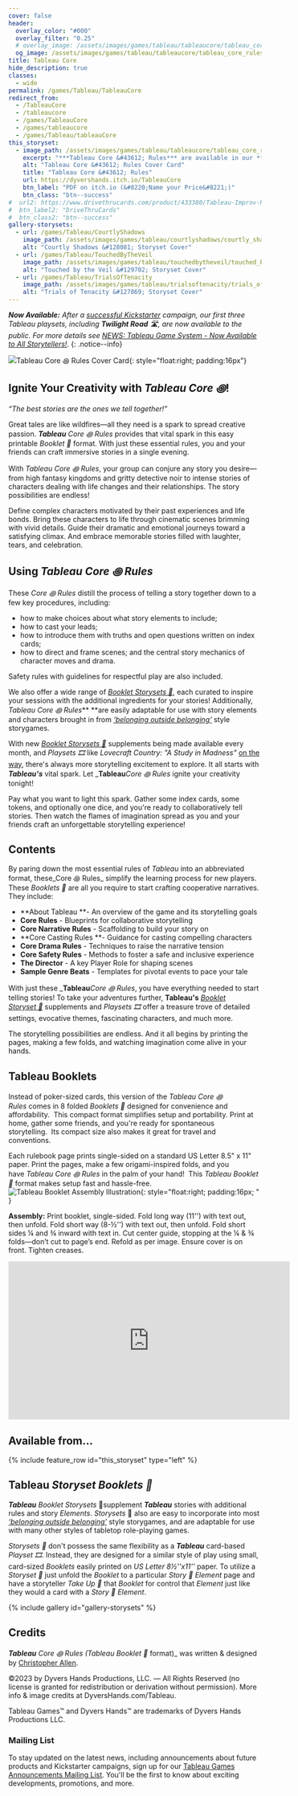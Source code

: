 ```yaml
---
cover: false
header:
  overlay_color: "#000"
  overlay_filter: "0.25"
  # overlay_image: /assets/images/games/tableau/tableaucore/tableau_core_rules_booklet_cover_630_500.jpg
  og_image: /assets/images/games/tableau/tableaucore/tableau_core_rules_booklet_cover_630_500.jpg
title: Tableau Core
hide_description: true
classes:
  - wide
permalink: /games/Tableau/TableauCore
redirect_from:
  - /TableauCore
  - /tableaucore
  - /games/TableauCore
  - /games/tableaucore
  - /games/Tableau/tableauCore
this_storyset:
  - image_path: /assets/images/games/tableau/tableaucore/tableau_core_rules_booklet_cover_375_298.jpg
    excerpt: "***Tableau Core &#43612; Rules*** are available in our **Tableau Booklet**&nbsp;&#127869; from: "
    alt: "Tableau Core &#43612; Rules Cover Card"
    title: "Tableau Core &#43612; Rules"
    url: https://dyvershands.itch.io/TableauCore
    btn_label: "PDF on itch.io (&#8220;Name your Price&#8221;)"
    btn_class: "btn--success"
#  url2: https://www.drivethrucards.com/product/433380/Tableau-Improv-Playset-Just-the-Cards-Edition?src=dhwebsite
#  btn_label2: "DriveThruCards"
#  btn_class2: "btn--success"
gallery-storysets:
  - url: /games/Tableau/CourtlyShadows
    image_path: /assets/images/games/tableau/courtlyshadows/courtly_shadows_storyset_cover_375_298.jpg
    alt: "Courtly Shadows &#128081; Storyset Cover"
  - url: /games/Tableau/TouchedByTheVeil
    image_path: /assets/images/games/tableau/touchedbytheveil/touched_by_the_veil_storyset_cover_375_298.jpg
    alt: "Touched by the Veil &#129702; Storyset Cover"
  - url: /games/Tableau/TrialsOfTenacity
    image_path: /assets/images/games/tableau/trialsoftenacity/trials_of_tenacity_storyset_cover_375_298.jpg
    alt: "Trials of Tenacity &#127869; Storyset Cover"
---
```


_**Now Available:** After a [successful Kickstarter](/news/Tableau-Kickstarter-Success/) campaign, our first three Tableau playsets, including **Twilight Road** 🛣, are now available to the public. For more details see [NEWS: Tableau Game System - Now Available to All Storytellers!](/news/Tableau-Now_Available_to_All/)._
{: .notice--info}

![Tableau Core &#43612; Rules Cover Card](/assets/images/games/tableau/tableaucore/tableau_core_rules_booklet_cover_375_298.jpg){: style="float:right; padding:16px"}

## Ignite Your Creativity with _**Tableau Core ꩜**_!

_“The best stories are the ones we tell together!”_

Great tales are like wildfires—all they need is a spark to spread creative passion. _**Tableau**_ _Core ꩜ Rules_ provides that vital spark in this easy printable _Booklet 📖_ format. With just these essential rules, you and your friends can craft immersive stories in a single evening.

With _Tableau Core ꩜ Rules_, your group can conjure any story you desire—from high fantasy kingdoms and gritty detective noir to intense stories of characters dealing with life changes and their relationships. The story possibilities are endless!

Define complex characters motivated by their past experiences and life bonds. Bring these characters to life through cinematic scenes brimming with vivid details. Guide their dramatic and emotional journeys toward a satisfying climax. And embrace memorable stories filled with laughter, tears, and celebration.

## Using _**Tableau Core ꩜ Rules**_

These _Core ꩜ Rules_ distill the process of telling a story together down to a few key procedures, including:
* how to make choices about what story elements to include;
* how to cast your leads;
* how to introduce them with truths and open questions written on index cards;
* how to direct and frame scenes; and the central story mechanics of character moves and drama.

Safety rules with guidelines for respectful play are also included.

We also offer a wide range of _[Booklet Storysets 📖](https://itch.io/physical-games/tag-storyset)_, each curated to inspire your sessions with the additional ingredients for your stories! Additionally, _Tableau Core ꩜ Rules_** **are easily adaptable for use with story elements and characters brought in from _[‘belonging outside belonging‘](https://itch.io/physical-games/tag-belonging-outside-belonging)_ style storygames.

With new _[Booklet Storysets 📖](https://itch.io/physical-games/tag-storyset)_ supplements being made available every month, and _Playsets 🎞️_ like _Lovecraft Country: "A Study in Madness"_ [on the way](https://www.dyvershands.com/Subscribe), there's always more storytelling excitement to explore. It all starts with _**Tableau's**_ vital spark. Let _**Tableau**_Core ꩜ Rules_ ignite your creativity tonight!

Pay what you want to light this spark. Gather some index cards, some tokens, and optionally one dice, and you're ready to collaboratively tell stories. Then watch the flames of imagination spread as you and your friends craft an unforgettable storytelling experience!

## Contents

By paring down the most essential rules of _Tableau_ into an abbreviated format, these_Core ꩜ Rules_ simplify the learning process for new players. These _Booklets 📖_ are all you require to start crafting cooperative narratives. They include:

  * **About Tableau **\- An overview of the game and its storytelling goals
  * **Core Rules** \- Blueprints for collaborative storytelling
  * **Core Narrative Rules** \- Scaffolding to build your story on
  * **Core Casting Rules **\- Guidance for casting compelling characters
  * **Core Drama Rules** \- Techniques to raise the narrative tension
  * **Core Safety Rules** \- Methods to foster a safe and inclusive experience
  * **The Director** \- A key Player Role for shaping scenes
  * **Sample Genre Beats** \- Templates for pivotal events to pace your tale

With just these _**Tableau**_Core ꩜ Rules_, you have everything needed to start telling stories! To take your adventures further, **Tableau's** _[Booklet Storyset 📖](https://itch.io/physical-games/tag-storyset)_ supplements and _Playsets 🎞️_ offer a treasure trove of detailed settings, evocative themes, fascinating characters, and much more.

The storytelling possibilities are endless. And it all begins by printing the pages, making a few folds, and watching imagination come alive in your hands.

## Tableau Booklets

Instead of poker-sized cards, this version of the _Tableau Core ꩜ Rules_ comes in 8 folded _Booklets 📖_ designed for convenience and affordability.  This compact format simplifies setup and portability. Print at home, gather some friends, and you're ready for spontaneous storytelling.  Its compact size also makes it great for travel and conventions. 

Each rulebook page prints single-sided on a standard US Letter 8.5" x 11" paper. Print the pages, make a few origami-inspired folds, and you have _Tableau Core ꩜ Rules_ in the palm of your hand!  This _Tableau Booklet 📖_ format makes setup fast and hassle-free. ![Tableau Booklet Assembly Illustration](/assets/images/games/tableau/booklet_assembly_illustration_256_200.png){: style="float:right; padding:16px; " }

**Assembly:** Print booklet, single-sided. Fold long way (11'') with text out, then unfold. Fold short way (8-½'') with text out, then unfold. Fold short sides ¼ and ¾ inward with text in. Cut center guide, stopping at the ¼ & ¾ folds—don’t cut to page’s end. Refold as per image. Ensure cover is on front. Tighten creases.

<iframe width="560" height="315" src="https://www.youtube.com/embed/n5hpg7hOXo4?si=SbSiH2Aw2jvaGUWl" title="YouTube video player" frameborder="0" allow="accelerometer; autoplay; clipboard-write; encrypted-media; gyroscope; picture-in-picture; web-share" allowfullscreen></iframe>

<!--[![How to Assemble a Tableau Booklet \[youtube\]](https://img.youtube.com/vi/n5hpg7hOXo4/hqdefault.jpg)](https://youtu.be/n5hpg7hOXo4) -->

## Available from… 

{% include feature_row id="this_storyset" type="left" %}

## Tableau _Storyset Booklets&nbsp;📖_

_**Tableau**_ _Booklet Storysets_&nbsp;📖 ​supplement _**Tableau**_ stories with additional rules and story _Elements_. _Storysets_&nbsp;📖​ also are easy to incorporate into most _[‘belonging outside belonging’](https://itch.io/physical-games/tag-belonging-outside-belonging)​_ style storygames, and are adaptable for use with many other styles of tabletop role-playing games.​​

_Storysets&nbsp;📖_​ don't possess the same flexibility as a _**Tableau**_ card-based _Playset 🎞_. Instead, they are designed for a similar style of play using small, card-sized _Booklets_ easily printed on _US Letter 8½''x11''_ paper. To utilize a _Storyset&nbsp;📖_​ just unfold the _Booklet_ to a particular _Story 📖 Element_ page and have a storyteller _Take Up 🫰_ that _Booklet_ for control that _Element_ just like they would a card with a _Story 📖 Element_.

{% include gallery id="gallery-storysets" %}

## Credits

_**Tableau** Core ꩜ Rules (Tableau Booklet 📖_ format)_ was written & designed by [Christopher Allen](mailto:ChristopherA@DyversHands.com).

©2023 by Dyvers Hands Productions, LLC. — All Rights Reserved (no license is granted for redistribution or derivation without permission). More info & image credits at DyversHands.com/Tableau.

Tableau Games™ and Dyvers Hands™ are trademarks of Dyvers Hands Productions LLC.

### Mailing List

To stay updated on the latest news, including announcements about future products and Kickstarter campaigns, sign up for our [Tableau Games Announcements Mailing List](/Subscribe). You'll be the first to know about exciting developments, promotions, and more.
